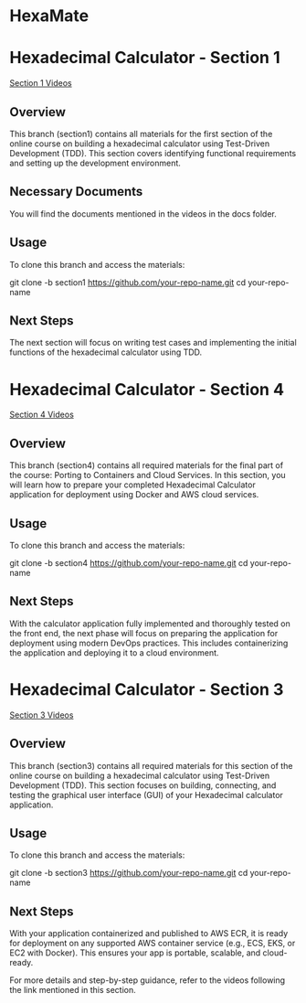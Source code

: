 # HexaMate

# Hexadecimal Calculator - Section 1 

[Section 1 Videos](https://drive.google.com/drive/u/1/folders/1rlBcyyzy4ys3hfIU1LG1niIPdKvKwuhZ)

## Overview 

This branch (section1) contains all materials for the first section of the online course on building a hexadecimal calculator using Test-Driven Development (TDD). This section covers identifying functional requirements and setting up the development environment.

## Necessary Documents 

You will find the documents mentioned in the videos in the docs folder.

## Usage 

To clone this branch and access the materials:

git clone -b section1 https://github.com/your-repo-name.git
cd your-repo-name

## Next Steps 

The next section will focus on writing test cases and implementing the initial functions of the hexadecimal calculator using TDD.

# Hexadecimal Calculator - Section 4

[Section 4 Videos](https://drive.google.com/drive/folders/1hX2viq5JXsgbP440Rh4KAtHZEU2Nnhtq?usp=sharing)

## Overview 

This branch (section4) contains all required materials for the final part of the course: Porting to Containers and Cloud Services. In this section, you will learn how to prepare your completed Hexadecimal Calculator application for deployment using Docker and AWS cloud services.

## Usage 

To clone this branch and access the materials:

git clone -b section4 https://github.com/your-repo-name.git
cd your-repo-name

## Next Steps 

With the calculator application fully implemented and thoroughly tested on the front end, the next phase will focus on preparing the application for deployment using modern DevOps practices. This includes containerizing the application and deploying it to a cloud environment.

# Hexadecimal Calculator - Section 3

[Section 3 Videos](https://drive.google.com/drive/folders/1BZoydkQO2BBPuCb9x_a_Bl5wV8GJy0z0?usp=sharing)

## Overview 

This branch (section3) contains all required materials for this section of the online course on building a hexadecimal calculator using Test-Driven Development (TDD). This section focuses on building, connecting, and testing the graphical user interface (GUI) of your Hexadecimal calculator application. 

## Usage 

To clone this branch and access the materials:

git clone -b section3 https://github.com/your-repo-name.git
cd your-repo-name

## Next Steps 

With your application containerized and published to AWS ECR, it is ready for deployment on any supported AWS container service (e.g., ECS, EKS, or EC2 with Docker). This ensures your app is portable, scalable, and cloud-ready.

For more details and step-by-step guidance, refer to the videos following the link mentioned in this section. 